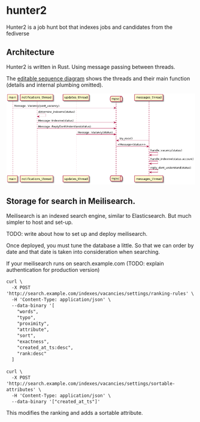 # hunter2
Hunter2 is a job hunt bot that indexes jobs and candidates from the fediverse

## Architecture

Hunter2 is written in Rust. Using message passing between threads.

The [editable sequence diagram](http://www.plantuml.com/plantuml/png/dP2nJiGm38RtF4N7ThXxWAggRc1XO0716bc9uI8rRaYSYhuzeOKJraK8cAp-zVV9-K-98NBsamfbEkC243SU73MGjgd47vhPFJi3x6PAciyHmPRDQYx072mmVaTaejHhneoD3ycKlzkKDs5Ay28CCYeAjHr-67TBtzpj2tt_10R8h6s0n7hPFxgZghwcuDMyRomoHky8jIEBRnxRnC0vTLLHxOxRVtBt6ARrPYP-B89OQB8NXv95_lJy2oAQ4mp7LKSqIzjTBGs7hwNXqpmyRC9nh0fbLB0pa9rGB_AQFx6o-2COCsVYNphYHulQpiGwN_TuGhBPJ-y0) shows the threads and their main function (details and
internal plumbing omitted).

![Plantuml Sequence Diagram](/doc/sequence_diagram.png)


## Storage for search in Meilisearch.

Meilisearch is an indexed search engine, similar to Elasticsearch. But much
simpler to host and set-up.

TODO: write about how to set up and deploy meilisearch.

Once deployed, you must tune the database a little. So that we can order by
date and that date is taken into consideration when searching.

If your meilisearch runs on search.example.com (TODO: explain authentication for production version)
```
curl \
  -X POST 'http://search.example.com/indexes/vacancies/settings/ranking-rules' \
  -H 'Content-Type: application/json' \
  --data-binary '[
    "words",
    "typo",
    "proximity",
    "attribute",
    "sort",
    "exactness",
    "created_at_ts:desc",
    "rank:desc"
  ]

curl \
  -X POST 'http://search.example.com/indexes/vacancies/settings/sortable-attributes' \
  -H 'Content-Type: application/json' \
  --data-binary '["created_at_ts"]'
```
This modifies the ranking and adds a sortable attribute.
